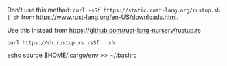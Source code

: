 Don't use this method: `curl -sSf https://static.rust-lang.org/rustup.sh | sh` from https://www.rust-lang.org/en-US/downloads.html.

Use this instead from https://github.com/rust-lang-nursery/rustup.rs

`curl https://sh.rustup.rs -sSf | sh`

echo source \$HOME/.cargo/env >> ~/.bashrc
